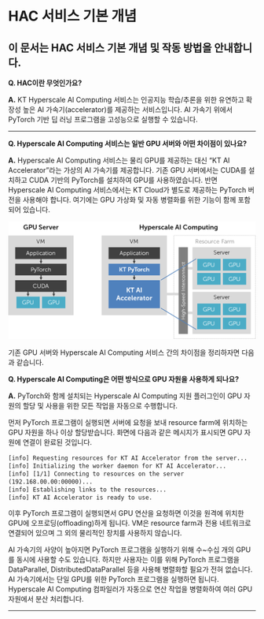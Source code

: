 # HAC 서비스 기본 개념

**이 문서는 HAC 서비스 기본 개념 및 작동 방법을 안내합니다.** 
---

**Q. HAC이란 무엇인가요?**

**A.** KT Hyperscale AI Computing 서비스는 인공지능 학습/추론을 위한 유연하고 확장성 높은 AI 가속기(accelerator)를 제공하는 서비스입니다. AI 가속기 위에서 PyTorch 기반 딥 러닝 프로그램을 고성능으로 실행할 수 있습니다.

---

**Q. Hyperscale AI Computing 서비스는 일반 GPU 서버와 어떤 차이점이 있나요?**

**A.** Hyperscale AI Computing 서비스는 물리 GPU를 제공하는 대신 “KT AI Accelerator”라는 가상의 AI 가속기를 제공합니다. 기존 GPU 서버에서는 CUDA를 설치하고 CUDA 기반의 PyTorch를 설치하여 GPU를 사용하였습니다. 반면 Hyperscale AI Computing 서비스에서는 KT Cloud가 별도로 제공하는 PyTorch 버전을 사용해야 합니다. 여기에는 GPU 가상화 및 자동 병렬화를 위한 기능이 함께 포함되어 있습니다.

![GPUvsHAC](../image/GPUvsHAC.png)

기존 GPU 서버와 Hyperscale AI Computing 서비스 간의 차이점을 정리하자면 다음과 같습니다.

   
**Q. Hyperscale AI Computing은 어떤 방식으로 GPU 자원을 사용하게 되나요?**

**A.** PyTorch와 함께 설치되는 Hyperscale AI Computing 지원 플러그인이 GPU 자원의 할당 및 사용을 위한 모든 작업을 자동으로 수행합니다.

먼저 PyTorch 프로그램이 실행되면 서버에 요청을 보내 resource farm에 위치하는 GPU 자원을 하나 이상 할당받습니다. 화면에 다음과 같은 메시지가 표시되면 GPU 자원에 연결이 완료된 것입니다.

```
[info] Requesting resources for KT AI Accelerator from the server...
[info] Initializing the worker daemon for KT AI Accelerator...
[info] [1/1] Connecting to resources on the server (192.168.00.00:00000)...
[info] Establishing links to the resources...
[info] KT AI Accelerator is ready to use.
```

이후 PyTorch 프로그램이 실행되면서 GPU 연산을 요청하면 이것을 원격에 위치한 GPU에 오프로딩(offloading)하게 됩니다. VM은 resource farm과 전용 네트워크로 연결되어 있으며 그 외의 물리적인 장치를 사용하지 않습니다.

AI 가속기의 사양이 높아지면 PyTorch 프로그램을 실행하기 위해 수~수십 개의 GPU를 동시에 사용할 수도 있습니다. 하지만 사용자는 이를 위해 PyTorch 프로그램을 DataParallel, DistributedDataParallel 등을 사용해 병렬화할 필요가 전혀 없습니다. AI 가속기에서는 단일 GPU를 위한 PyTorch 프로그램을 실행하면 됩니다. Hyperscale AI Computing 컴파일러가 자동으로 연산 작업을 병렬화하여 여러 GPU 자원에서 분산 처리합니다.

---